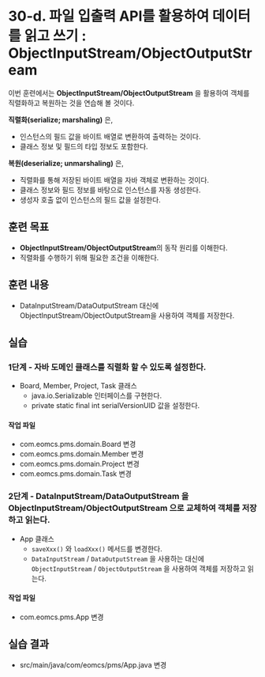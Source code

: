 # 30-d. 파일 입출력 API를 활용하여 데이터를 읽고 쓰기 : ObjectInputStream/ObjectOutputStream

이번 훈련에서는 **ObjectInputStream/ObjectOutputStream** 을 활용하여 객체를 직렬화하고 복원하는 것을 연습해 볼 것이다.

**직렬화(serialize; marshaling)** 은,

- 인스턴스의 필드 값을 바이트 배열로 변환하여 출력하는 것이다.
- 클래스 정보 및 필드의 타입 정보도 포함한다.

**복원(deserialize; unmarshaling)** 은,

- 직렬화를 통해 저장된 바이트 배열을 자바 객체로 변환하는 것이다.
- 클래스 정보와 필드 정보를 바탕으로 인스턴스를 자동 생성한다.
- 생성자 호출 없이 인스턴스의 필드 값을 설정한다.

## 훈련 목표

- **ObjectInputStream/ObjectOutputStream**의 동작 원리를 이해한다.
- 직렬화를 수행하기 위해 필요한 조건을 이해한다.


## 훈련 내용

- DataInputStream/DataOutputStream 대신에 ObjectInputStream/ObjectOutputStream을 사용하여 객체를 저장한다.


## 실습


### 1단계 - 자바 도메인 클래스를 직렬화 할 수 있도록 설정한다.

- Board, Member, Project, Task 클래스
  - java.io.Serializable 인터페이스를 구현한다.
  - private static final int serialVersionUID 값을 설정한다.

#### 작업 파일

- com.eomcs.pms.domain.Board 변경
- com.eomcs.pms.domain.Member 변경
- com.eomcs.pms.domain.Project 변경
- com.eomcs.pms.domain.Task 변경

### 2단계 - DataInputStream/DataOutputStream 을 ObjectInputStream/ObjectOutputStream 으로 교체하여 객체를 저장하고 읽는다.

- App 클래스
  - `saveXxx()` 와 `loadXxx()` 메서드를 변경한다.
  - `DataInputStream` / `DataOutputStream` 을 사용하는 대신에 `ObjectInputStream` / `ObjectOutputStream` 을 사용하여 객체를 저장하고 읽는다.

#### 작업 파일

- com.eomcs.pms.App 변경

## 실습 결과

- src/main/java/com/eomcs/pms/App.java 변경
